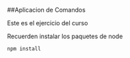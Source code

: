 ##Aplicacion de Comandos

Este es el ejercicio del curso

Recuerden instalar los paquetes de node

```
npm install

```